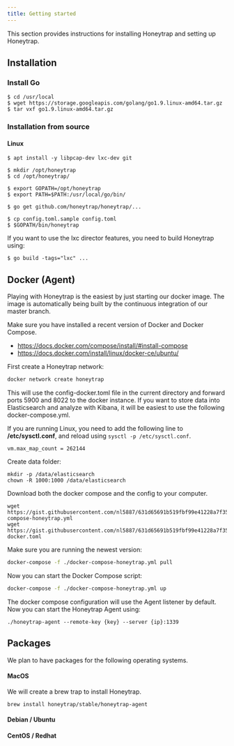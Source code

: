 ```yaml
---
title: Getting started
---
```


This section provides instructions for installing Honeytrap and setting up Honeytrap. 

## Installation

### Install Go

```
$ cd /usr/local
$ wget https://storage.googleapis.com/golang/go1.9.linux-amd64.tar.gz
$ tar vxf go1.9.linux-amd64.tar.gz
```

### Installation from source

#### Linux

```
$ apt install -y libpcap-dev lxc-dev git

$ mkdir /opt/honeytrap
$ cd /opt/honeytrap/

$ export GOPATH=/opt/honeytrap
$ export PATH=$PATH:/usr/local/go/bin/

$ go get github.com/honeytrap/honeytrap/...

$ cp config.toml.sample config.toml
$ $GOPATH/bin/honeytrap
```

If you want to use the lxc director features, you need to build Honeytrap using:

```
$ go build -tags="lxc" ...
```

## Docker (Agent)

Playing with Honeytrap is the easiest by just starting our docker image. The image is automatically being built by the continuous integration of our master branch. 

Make sure you have installed a recent version of Docker and Docker Compose. 

* https://docs.docker.com/compose/install/#install-compose
* https://docs.docker.com/install/linux/docker-ce/ubuntu/

First create a Honeytrap network:

```bash
docker network create honeytrap
```

This will use the config-docker.toml file in the current directory and forward ports 5900 and 8022 to the docker instance. If you want to store data into Elasticsearch and analyze with Kibana, it will be easiest to use the following docker-compose.yml.

If you are running Linux, you need to add the following line to **/etc/sysctl.conf**, and reload using `sysctl -p /etc/sysctl.conf`.

```
vm.max_map_count = 262144
```

Create data folder:

```
mkdir -p /data/elasticsearch
chown -R 1000:1000 /data/elasticsearch
```

Download both the docker compose and the config to your computer. 

```
wget https://gist.githubusercontent.com/nl5887/631d65691b519fbf99e41228a7f3519f/raw/docker-compose-honeytrap.yml
wget https://gist.githubusercontent.com/nl5887/631d65691b519fbf99e41228a7f3519f/raw/config-docker.toml
```

Make sure you are running the newest version:

```bash
docker-compose -f ./docker-compose-honeytrap.yml pull
```

Now you can start the Docker Compose script: 

```bash
docker-compose -f ./docker-compose-honeytrap.yml up
```

The docker compose configuration will use the Agent listener by default. Now you can start the Honeytrap Agent using:

```
./honeytrap-agent --remote-key {key} --server {ip}:1339
```

## Packages

We plan to have packages for the following operating systems.

#### MacOS

We will create a brew trap to install Honeytrap.

```
brew install honeytrap/stable/honeytrap-agent
```

#### Debian / Ubuntu

#### CentOS / Redhat

